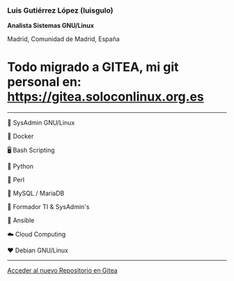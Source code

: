 ### Luis Gutiérrez López (luisgulo)

**Analista Sistemas GNU/Linux**

Madrid, Comunidad de Madrid, España

# Todo migrado a GITEA, mi git personal en: https://gitea.soloconlinux.org.es


---

🐧 SysAdmin GNU/Linux

🐳 Docker 

🖥️ Bash Scripting

🐍 Python 

🐪 Perl 

🐬 MySQL / MariaDB

👥 Formador TI  & SysAdmin's

💢 Ansible

☁️ Cloud Computing

❤️ Debian GNU/Linux

---
[Acceder al nuevo Repositorio en Gitea](https://gitea.soloconlinux.org.es/explore/repos)


